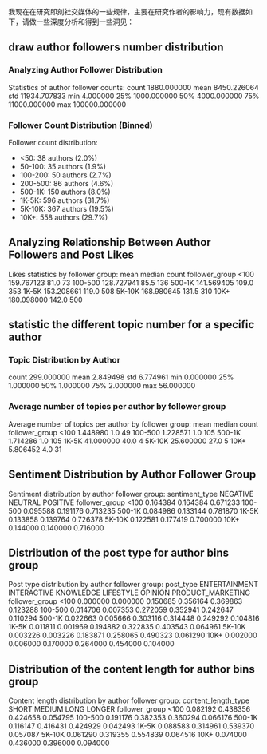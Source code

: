 我现在在研究即刻社交媒体的一些规律，主要在研究作者的影响力，现有数据如下，请做一些深度分析和得到一些洞见：

## draw author followers number distribution

### Analyzing Author Follower Distribution

Statistics of author follower counts:
count      1880.000000
mean       8450.226064
std       11934.707833
min           4.000000
25%        1000.000000
50%        4000.000000
75%       11000.000000
max      100000.000000

### Follower Count Distribution (Binned)

Follower count distribution:

- <50: 38 authors (2.0%)
- 50-100: 35 authors (1.9%)
- 100-200: 50 authors (2.7%)
- 200-500: 86 authors (4.6%)
- 500-1K: 150 authors (8.0%)
- 1K-5K: 596 authors (31.7%)
- 5K-10K: 367 authors (19.5%)
- 10K+: 558 authors (29.7%)

## Analyzing Relationship Between Author Followers and Post Likes

Likes statistics by follower group:
mean  median  count
follower_group
<100            159.767123    81.0     73
100-500         128.727941    85.5    136
500-1K          141.569405   109.0    353
1K-5K           153.208661   119.0    508
5K-10K          168.980645   131.5    310
10K+            180.098000   142.0    500

## statistic the different topic number for a specific author

### Topic Distribution by Author

count    299.000000
mean       2.849498
std        6.774961
min        0.000000
25%        1.000000
50%        1.000000
75%        2.000000
max       56.000000

### Average number of topics per author by follower group

Average number of topics per author by follower group:
mean  median  count
follower_group
<100             1.448980     1.0     49
100-500          1.228571     1.0    105
500-1K           1.714286     1.0    105
1K-5K           41.000000    40.0      4
5K-10K          25.600000    27.0      5
10K+             5.806452     4.0     31

## Sentiment Distribution by Author Follower Group

Sentiment distribution by author follower group:
sentiment_type  NEGATIVE   NEUTRAL  POSITIVE
follower_group
<100            0.164384  0.164384  0.671233
100-500         0.095588  0.191176  0.713235
500-1K          0.084986  0.133144  0.781870
1K-5K           0.133858  0.139764  0.726378
5K-10K          0.122581  0.177419  0.700000
10K+            0.144000  0.140000  0.716000

## Distribution of the post type for author bins group

Post type distribution by author follower group:
post_type       ENTERTAINMENT  INTERACTIVE  KNOWLEDGE  LIFESTYLE   OPINION  PRODUCT_MARKETING
follower_group
<100                 0.000000     0.000000   0.150685   0.356164  0.369863           0.123288
100-500              0.014706     0.007353   0.272059   0.352941  0.242647           0.110294
500-1K               0.022663     0.005666   0.303116   0.314448  0.249292           0.104816
1K-5K                0.011811     0.001969   0.194882   0.322835  0.403543           0.064961
5K-10K               0.003226     0.003226   0.183871   0.258065  0.490323           0.061290
10K+                 0.002000     0.006000   0.170000   0.264000  0.454000           0.104000

## Distribution of the content length for author bins group

Content length distribution by author follower group:
content_length_type     SHORT    MEDIUM      LONG    LONGER
follower_group
<100                 0.082192  0.438356  0.424658  0.054795
100-500              0.191176  0.382353  0.360294  0.066176
500-1K               0.116147  0.416431  0.424929  0.042493
1K-5K                0.088583  0.314961  0.539370  0.057087
5K-10K               0.061290  0.319355  0.554839  0.064516
10K+                 0.074000  0.436000  0.396000  0.094000
